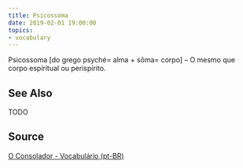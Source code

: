 ```yaml
---
title: Psicossoma
date: 2019-02-01 19:00:00
topics:
- vocabulary
---
```


Psicossoma [do grego psyché= alma + sôma= corpo] – O mesmo que corpo espiritual ou perispírito.

## See Also
TODO

## Source
[O Consolador - Vocabulário (pt-BR)](http://www.oconsolador.com.br/linkfixo/vocabulario/principal.html)
